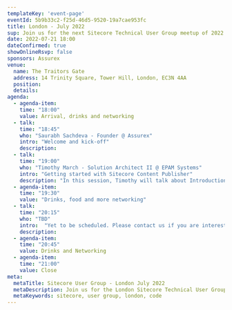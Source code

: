 ```yaml
---
templateKey: 'event-page'
eventId: 5b9b33c2-f25d-46d5-9520-19a7cae953fc
title: London - July 2022
sup: Join us for the next Sitecore Technical User Group meetup of 2022 in London. As Sitecore embarks on a transformation journey towards composable DXP, listen to experts as they talk about the latest and greatest in the world of Sitecore. Meet Sitecore enthusiasts and network over food and drinks at the Traitors Gate, Tower Hill. 
date: 2022-07-21 18:00
dateConfirmed: true
showOnlineRsvp: false
sponsors: Assurex
venue:
  name: The Traitors Gate 
  address: 14 Trinity Square, Tower Hill, London, EC3N 4AA
  position: 
  details:
agenda:
  - agenda-item:
    time: "18:00"
    value: Arrival, drinks and networking
  - talk:
    time: "18:45"
    who: "Saurabh Sachdeva - Founder @ Assurex"
    intro: "Welcome and kick-off"
    description:
  - talk: 
    time: "19:00"
    who: "Timothy March - Solution Architect II @ EPAM Systems"
    intro: "Getting started with Sitecore Content Publisher"
    description: "In this session, Timothy will talk about Introduction to Sitecore Content Publisher and a live demo of the tool, API Integration options, and extension possibilities."
  - agenda-item:
    time: "19:30"
    value: "Drinks, food and more networking"
  - talk:
    time: "20:15"
    who: "TBD"
    intro:  "Yet to be scheduled. Please contact us if you are interested in presenting."
    description: 
  - agenda-item:
    time: "20:45"
    value: Drinks and Networking
  - agenda-item:
    time: "21:00"
    value: Close
meta:
  metaTitle: Sitecore User Group - London July 2022  
  metaDescription: Join us for the London Sitecore Technical User Group meetup of July 2022 
  metaKeywords: sitecore, user group, london, code
---
```


